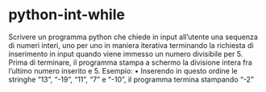 # python-int-while
Scrivere un programma python che chiede in input all’utente una sequenza di numeri interi, uno per uno in maniera iterativa terminando la richiesta di inserimento in input quando viene immesso un numero divisibile per 5. Prima di terminare, il programma stampa a schermo la divisione intera fra l’ultimo numero inserito e 5. Esempio: • Inserendo in questo ordine le stringhe “13”, “-19”, “11”, “7” e “-10”, il programma termina stampando “-2”
